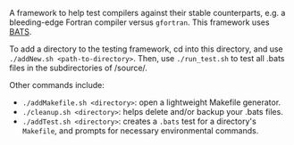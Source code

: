 A framework to help test compilers against their stable counterparts, e.g. a bleeding-edge Fortran compiler versus `gfortran`.
This framework uses [BATS](https://github.com/bats-core/bats-core).

To add a directory to the testing framework, cd into this directory, and use `./addNew.sh <path-to-directory>`.
Then, use `./run_test.sh` to test all .bats files in the subdirectories of /source/. 

Other commands include:
- `./addMakefile.sh <directory>`: open a lightweight Makefile generator.
- `./cleanup.sh <directory>`: helps delete and/or backup your .bats files.
- `./addTest.sh <directory>`: creates a `.bats` test for a directory's `Makefile`, and prompts for necessary environmental commands.